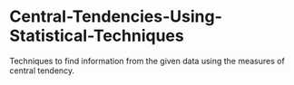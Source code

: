 # Central-Tendencies-Using-Statistical-Techniques
Techniques to find information from the given data using the measures of central tendency.​
